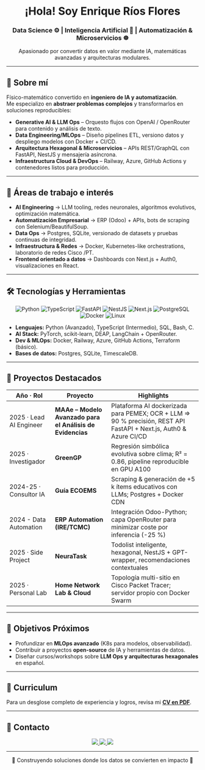 <div align="center">

# ¡Hola! Soy **Enrique Ríos Flores**  
### Data Science ⚙️ | Inteligencia Artificial 🧠 | Automatización & Microservicios ☸️

Apasionado por convertir datos en valor mediante IA, matemáticas avanzadas y arquitecturas modulares.

</div>

---

## 🚀 Sobre mí
Físico-matemático convertido en **ingeniero de IA y automatización**.  
Me especializo en **abstraer problemas complejos** y transformarlos en soluciones reproducibles:

- **Generative AI & LLM Ops** – Orquesto flujos con OpenAI / OpenRouter para contenido y análisis de texto.  
- **Data Engineering/MLOps** – Diseño pipelines ETL, versiono datos y despliego modelos con Docker + CI/CD.  
- **Arquitectura Hexagonal & Microservicios** – APIs REST/GraphQL con FastAPI, NestJS y mensajería asíncrona.  
- **Infraestructura Cloud & DevOps** – Railway, Azure, GitHub Actions y contenedores listos para producción.  

---

## 🌟 Áreas de trabajo e interés
- **AI Engineering** → LLM tooling, redes neuronales, algoritmos evolutivos, optimización matemática.  
- **Automatización Empresarial** → ERP (Odoo) + APIs, bots de scraping con Selenium/BeautifulSoup.  
- **Data Ops** → Postgres, SQLite, versionado de datasets y pruebas continuas de integridad.  
- **Infraestructura & Redes** → Docker, Kubernetes-like orchestrations, laboratorio de redes Cisco /PT.  
- **Frontend orientado a datos** → Dashboards con Next.js + Auth0, visualizaciones en React.

---

## 🛠️ Tecnologías y Herramientas

<div align="center">
  <img src="https://img.shields.io/badge/Python-3776AB?style=for-the-badge&logo=python&logoColor=white" alt="Python">
  <img src="https://img.shields.io/badge/TypeScript-3178C6?style=for-the-badge&logo=typescript&logoColor=white" alt="TypeScript">
  <img src="https://img.shields.io/badge/FastAPI-005571?style=for-the-badge&logo=fastapi" alt="FastAPI">
  <img src="https://img.shields.io/badge/NestJS-E0234E?style=for-the-badge&logo=nestjs&logoColor=white" alt="NestJS">
  <img src="https://img.shields.io/badge/Next.js-000000?style=for-the-badge&logo=nextdotjs&logoColor=white" alt="Next.js">
  <img src="https://img.shields.io/badge/PostgreSQL-4169E1?style=for-the-badge&logo=postgresql&logoColor=white" alt="PostgreSQL">
  <img src="https://img.shields.io/badge/Docker-0db7ed?style=for-the-badge&logo=docker&logoColor=white" alt="Docker">
  <img src="https://img.shields.io/badge/Linux-FCC624?style=for-the-badge&logo=linux&logoColor=black" alt="Linux">
</div>

- **Lenguajes:** Python (Avanzado), TypeScript (Intermedio), SQL, Bash, C.  
- **AI Stack:** PyTorch, scikit-learn, DEAP, LangChain + OpenRouter.  
- **Dev & MLOps:** Docker, Railway, Azure, GitHub Actions, Terraform (básico).  
- **Bases de datos:** Postgres, SQLite, TimescaleDB.  

---

## 📌 Proyectos Destacados

| Año · Rol | Proyecto | Highlights |
|-----------|----------|------------|
| 2025 · Lead AI Engineer | **MAAe – Modelo Avanzado para el Análisis de Evidencias** | Plataforma AI dockerizada para PEMEX; OCR + LLM ⇒ 90 % precisión, REST API FastAPI + Next.js, Auth0 & Azure CI/CD |
| 2025 · Investigador | **GreenGP** | Regresión simbólica evolutiva sobre clima; R² = 0.86, pipeline reproducible en GPU A100 |
| 2024-25 · Consultor IA | **Guía ECOEMS** | Scraping & generación de +5 k ítems educativos con LLMs; Postgres + Docker CDN |
| 2024 - Data Automation | **ERP Automation (IRE/TCMC)** | Integración Odoo-Python; capa OpenRouter para minimizar coste por inferencia (-25 %) |
| 2025 · Side Project | **NeuraTask** | Todolist inteligente, hexagonal, NestJS + GPT-wrapper, recomendaciones contextuales |
| 2025 · Personal Lab | **Home Network Lab & Cloud** | Topología multi-sitio en Cisco Packet Tracer; servidor propio con Docker Swarm |

---

## 🎯 Objetivos Próximos
- Profundizar en **MLOps avanzado** (K8s para modelos, observabilidad).  
- Contribuir a proyectos **open-source** de IA y herramientas de datos.  
- Diseñar cursos/workshops sobre **LLM Ops y arquitecturas hexagonales** en español.

---

## 📄 Curriculum
Para un desglose completo de experiencia y logros, revisa mi **[CV en PDF](#)**.

---

## 💌 Contacto

<div align="center">
  <a href="mailto:enrq.rios.f@gmail.com">
    <img src="https://img.shields.io/badge/Email-enrq.rios.f@gmail.com-D14836?style=for-the-badge&logo=gmail&logoColor=white">
  </a>
  <a href="https://www.linkedin.com/in/enrqriosf/">
    <img src="https://img.shields.io/badge/LinkedIn-enrqriosf-0A66C2?style=for-the-badge&logo=linkedin&logoColor=white">
  </a>
  <a href="https://github.com/Dkuaik">
    <img src="https://img.shields.io/badge/GitHub-Dkuaik-181717?style=for-the-badge&logo=github&logoColor=white">
  </a>
</div>

---

<p align="center">🚧 Construyendo soluciones donde los datos se convierten en impacto 🚀</p>
